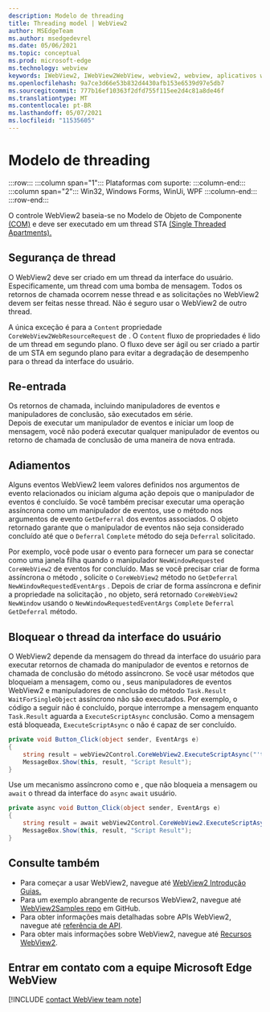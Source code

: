 ```yaml
---
description: Modelo de threading
title: Threading model | WebView2
author: MSEdgeTeam
ms.author: msedgedevrel
ms.date: 05/06/2021
ms.topic: conceptual
ms.prod: microsoft-edge
ms.technology: webview
keywords: IWebView2, IWebView2WebView, webview2, webview, aplicativos wpf, wpf, edge, ICoreWebView2, ICoreWebView2Host, controle de navegador, html de borda
ms.openlocfilehash: 9a7ce3d66e53b832d4430afb153e6539d97e5db7
ms.sourcegitcommit: 777b16ef10363f2dfd755f115ee2d4c81a8de46f
ms.translationtype: MT
ms.contentlocale: pt-BR
ms.lasthandoff: 05/07/2021
ms.locfileid: "11535605"
---
```

# <a name="threading-model"></a>Modelo de threading 

:::row:::
   :::column span="1":::
      Plataformas com suporte:
   :::column-end:::
   :::column span="2":::
      Win32, Windows Forms, WinUi, WPF
   :::column-end:::
:::row-end:::  

O controle WebView2 baseia-se no Modelo de Objeto de Componente [(COM)][WindowsWin32ComTheComponentObjectModel] e deve ser executado em um thread STA [(Single Threaded Apartments).][WindowsWin32ComSingleThreadedApartments]  

## <a name="thread-safety"></a>Segurança de thread  

O WebView2 deve ser criado em um thread da interface do usuário.  Especificamente, um thread com uma bomba de mensagem.  Todos os retornos de chamada ocorrem nesse thread e as solicitações no WebView2 devem ser feitas nesse thread.  Não é seguro usar o WebView2 de outro thread.  

A única exceção é para a `Content` propriedade `CoreWebView2WebResourceRequest` de .  O `Content` fluxo de propriedades é lido de um thread em segundo plano.  O fluxo deve ser ágil ou ser criado a partir de um STA em segundo plano para evitar a degradação de desempenho para o thread da interface do usuário.  

## <a name="re-entrancy"></a>Re-entrada  

Os retornos de chamada, incluindo manipuladores de eventos e manipuladores de conclusão, são executados em série.  
Depois de executar um manipulador de eventos e iniciar um loop de mensagem, você não poderá executar qualquer manipulador de eventos ou retorno de chamada de conclusão de uma maneira de nova entrada.  

## <a name="deferrals"></a>Adiamentos  

Alguns eventos WebView2 leem valores definidos nos argumentos de evento relacionados ou iniciam alguma ação depois que o manipulador de eventos é concluído.  Se você também precisar executar uma operação assíncrona como um manipulador de eventos, use o método nos argumentos de evento `GetDeferral` dos eventos associados.  O objeto retornado garante que o manipulador de eventos não seja considerado concluído até que o `Deferral` `Complete` método do seja `Deferral` solicitado.  

Por exemplo, você pode usar o evento para fornecer um para se conectar como uma janela filha quando o manipulador `NewWindowRequested` `CoreWebView2` de eventos for concluído.  Mas se você precisar criar de forma assíncrona o método , solicite o `CoreWebView2` método no `GetDeferral` `NewWindowRequestedEventArgs` .  Depois de criar de forma assíncrona e definir a propriedade na solicitação , no objeto, será retornado `CoreWebView2` `NewWindow` usando o `NewWindowRequestedEventArgs` `Complete` `Deferral` `GetDeferral` método.  

## <a name="block-the-ui-thread"></a>Bloquear o thread da interface do usuário  

O WebView2 depende da mensagem do thread da interface do usuário para executar retornos de chamada do manipulador de eventos e retornos de chamada de conclusão do método assíncrono.  Se você usar métodos que bloqueiam a mensagem, como ou , seus manipuladores de eventos WebView2 e manipuladores de conclusão do método `Task.Result` `WaitForSingleObject` assíncrono não são executados.  Por exemplo, o código a seguir não é concluído, porque interrompe a mensagem enquanto `Task.Result` aguarda a `ExecuteScriptAsync` conclusão.  Como a mensagem está bloqueada, `ExecuteScriptAsync` o não é capaz de ser concluído.   

```csharp
private void Button_Click(object sender, EventArgs e)
{
    string result = webView2Control.CoreWebView2.ExecuteScriptAsync("'test'").Result;
    MessageBox.Show(this, result, "Script Result");
}
```  

Use um mecanismo assíncrono como e , que não bloqueia a mensagem ou `await` o thread da interface do `async` `await` usuário.  

```csharp
private async void Button_Click(object sender, EventArgs e)
{
    string result = await webView2Control.CoreWebView2.ExecuteScriptAsync("'test'");
    MessageBox.Show(this, result, "Script Result");
}
```  

## <a name="see-also"></a>Consulte também  

*   Para começar a usar WebView2, navegue até [WebView2 Introdução Guias.][Webview2IndexGetStarted]  
*   Para um exemplo abrangente de recursos WebView2, navegue até [WebView2Samples repo][GithubMicrosoftedgeWebview2samples] em GitHub.  
*   Para obter informações mais detalhadas sobre APIs WebView2, navegue até [referência de API][DotnetApiMicrosoftWebWebview2WpfWebview2].  
*   Para obter mais informações sobre WebView2, navegue até [Recursos WebView2][Webview2IndexNextSteps].  

## <a name="getting-in-touch-with-the-microsoft-edge-webview-team"></a>Entrar em contato com a equipe Microsoft Edge WebView  

[!INCLUDE [contact WebView team note](../includes/contact-webview-team-note.md)]  

<!-- links -->  

[Webview2IndexGetStarted]: ../index.md#get-started "Introdução - Introdução ao Microsoft Edge WebView2 | Microsoft Docs"  
[Webview2IndexNextSteps]: ../index.md#next-steps "Próximas etapas - Introdução ao Microsoft Edge WebView2 | Microsoft Docs"  

[DotnetApiMicrosoftWebWebview2WpfWebview2]: /dotnet/api/microsoft.web.webview2.wpf.webview2 "WebView2 Class | Microsoft Docs"  

[WindowsWin32ComSingleThreadedApartments]: /windows/win32/com/single-threaded-apartments "Apartamentos com thread único | Microsoft Docs"  
[WindowsWin32ComTheComponentObjectModel]: /windows/win32/com/the-component-object-model "O modelo de objeto component | Microsoft Docs"  

[GithubMicrosoftedgeWebview2samples]: https://github.com/MicrosoftEdge/WebView2Samples "Exemplos de WebView2 - MicrosoftEdge/WebView2Samples | GitHub"  
